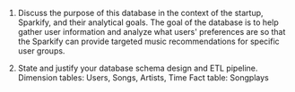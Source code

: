 1. Discuss the purpose of this database in the context of the startup, Sparkify, and their analytical goals.
   The goal of the database is to help gather user information and analyze what users' preferences are so that the Sparkify can provide targeted music recommendations for specific user groups.
   
2. State and justify your database schema design and ETL pipeline.
   Dimension tables: Users, Songs, Artists, Time
   Fact table: Songplays